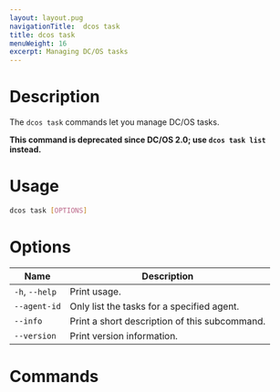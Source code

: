```yaml
---
layout: layout.pug
navigationTitle:  dcos task
title: dcos task
menuWeight: 16
excerpt: Managing DC/OS tasks
---
```


# Description

The `dcos task` commands let you manage DC/OS tasks.

**This command is deprecated since DC/OS 2.0; use `dcos task list` instead.**

# Usage

```bash
dcos task [OPTIONS]
```

# Options

| Name |  Description |
|---------|-------------|
| `-h`, `--help`  |    Print usage. |
| `--agent-id`  |    Only list the tasks for a specified agent. |
| `--info` |  Print a short description of this subcommand.|
| `--version` |  Print version information.|

# Commands

